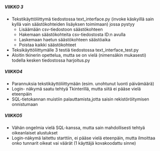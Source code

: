 ##### VIIKKO 3
  - Tekstikäyttöliittymä tiedostossa text_interface.py (invoke käskyillä sain kyllä vain säästökohteiden lisäyksen toimimaan) jossa pystyy
      - Lisäämään csv-tiedostoon säästökohteen
      - Hakemaan säästökohteita csv-tiedostosta ID:n avulla
      - Laskemaan haetun säästökohteen säästöaika
      - Poistaa kaikki säästökohteet
  - Teksikäyttöliittymälle 3 testiä tiedostossa text_interface_test.py
  - Aloitin tkinerin opettelua, mutta se on vielä (nimensäkin mukasesti) todella kesken tiedostossa harjoitus.py

##### VIIKKO4
  - Parannuksia tekstikäyttöliittymään (esim. unohtunut luonti päivämäärä)
  - Login- näkymä saatu tehtyä Tkinterillä, mutta siitä ei pääse vielä eteenpäin
  - SQL-tietokannan muistiin palauttamista,jotta saisin rekistöröitymisen onnistumaan


##### VIIKKO5
  - Vähän ongelmia vielä SQL-kanssa, mutta sain mahdollisesti tehtyä oikeanlaiset alustukset
  - Login-näkymä laitettu starttiin, ei pääse vielä eteenpäin, mutta ilmoittaa onko tunnarit oikeat vai väärät (1 käyttäjä kovakoodattu sinne)
